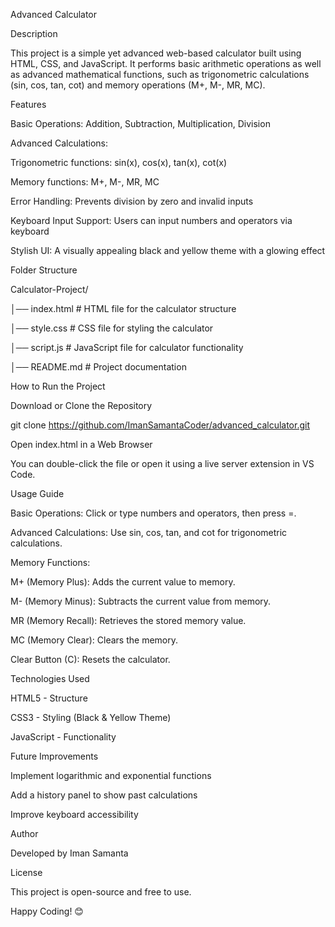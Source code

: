 Advanced Calculator

Description

This project is a simple yet advanced web-based calculator built using HTML, CSS, and JavaScript. It performs basic arithmetic operations as well as advanced mathematical functions, such as trigonometric calculations (sin, cos, tan, cot) and memory operations (M+, M-, MR, MC).

Features

Basic Operations: Addition, Subtraction, Multiplication, Division

Advanced Calculations:

Trigonometric functions: sin(x), cos(x), tan(x), cot(x)

Memory functions: M+, M-, MR, MC

Error Handling: Prevents division by zero and invalid inputs

Keyboard Input Support: Users can input numbers and operators via keyboard

Stylish UI: A visually appealing black and yellow theme with a glowing effect

Folder Structure

Calculator-Project/


│── index.html         # HTML file for the calculator structure

│── style.css          # CSS file for styling the calculator

│── script.js          # JavaScript file for calculator functionality

│── README.md          # Project documentation

How to Run the Project

Download or Clone the Repository

git clone https://github.com/ImanSamantaCoder/advanced_calculator.git

Open index.html in a Web Browser

You can double-click the file or open it using a live server extension in VS Code.

Usage Guide

Basic Operations: Click or type numbers and operators, then press =.

Advanced Calculations: Use sin, cos, tan, and cot for trigonometric calculations.

Memory Functions:

M+ (Memory Plus): Adds the current value to memory.

M- (Memory Minus): Subtracts the current value from memory.

MR (Memory Recall): Retrieves the stored memory value.

MC (Memory Clear): Clears the memory.

Clear Button (C): Resets the calculator.

Technologies Used

HTML5 - Structure

CSS3 - Styling (Black & Yellow Theme)

JavaScript - Functionality

Future Improvements

Implement logarithmic and exponential functions

Add a history panel to show past calculations

Improve keyboard accessibility

Author

Developed by Iman Samanta

License

This project is open-source and free to use.

Happy Coding! 😊
